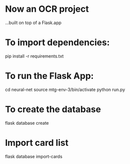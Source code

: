 # Now an OCR project
...built on top of a Flask.app

# To import dependencies:
pip install -r requirements.txt 

# To run the Flask App:
cd neural-net
source mtg-env-3/bin/activate
python run.py

# To create the database
flask database create

# Import card list
flask database import-cards
